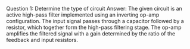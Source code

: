 Question 1: Determine the type of circuit
Answer:
The given circuit is an active high-pass filter implemented using an inverting op-amp configuration. The input signal passes through a capacitor followed by a resistor, which together form the high-pass filtering stage. The op-amp amplifies the filtered signal with a gain determined by the ratio of the feedback and input resistors.
